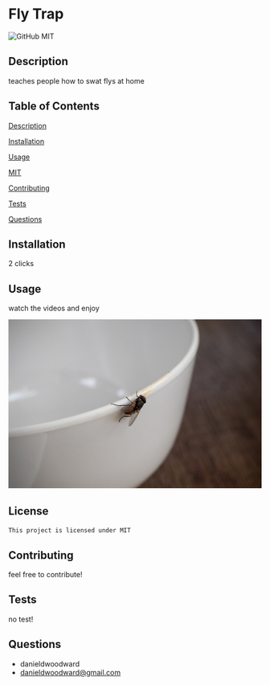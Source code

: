  
  # Fly Trap

![GitHub MIT](https://img.shields.io/badge/license-MIT-blue.svg)


## Description

 teaches people how to swat flys at home


## Table of Contents

[Description](#description)

[Installation](#installation)

[Usage](#usage)

[MIT](#license)

[Contributing](#contributing)

[Tests](#tests)

[Questions](#questions) 


## Installation

2 clicks

## Usage

watch the videos and enjoy

![alt text](/assets/images/house-fly.jpg)

## License
    
    This project is licensed under MIT

## Contributing

feel free to contribute!

## Tests 

no test!

## Questions

- danieldwoodward
- danieldwoodward@gmail.com

